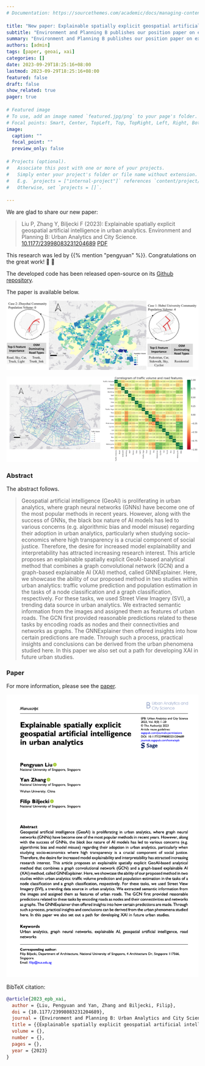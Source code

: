 ```yaml
---
# Documentation: https://sourcethemes.com/academic/docs/managing-content/

title: "New paper: Explainable spatially explicit geospatial artificial intelligence in urban analytics"
subtitle: "Environment and Planning B publishes our position paper on explainable spatially explicit GeoAI."
summary: "Environment and Planning B publishes our position paper on explainable spatially explicit GeoAI."
authors: [admin]
tags: [paper, geoai, xai]
categories: []
date: 2023-09-29T18:25:16+08:00
lastmod: 2023-09-29T18:25:16+08:00
featured: false
draft: false
show_related: true
pager: true

# Featured image
# To use, add an image named `featured.jpg/png` to your page's folder.
# Focal points: Smart, Center, TopLeft, Top, TopRight, Left, Right, BottomLeft, Bottom, BottomRight.
image:
  caption: ""
  focal_point: ""
  preview_only: false

# Projects (optional).
#   Associate this post with one or more of your projects.
#   Simply enter your project's folder or file name without extension.
#   E.g. `projects = ["internal-project"]` references `content/project/deep-learning/index.md`.
#   Otherwise, set `projects = []`.

---
```


We are glad to share our new paper:

> Liu P, Zhang Y, Biljecki F (2023): Explainable spatially explicit geospatial artificial intelligence in urban analytics. Environment and Planning B: Urban Analytics and City Science. [<i class="ai ai-doi-square ai"></i> 10.1177/23998083231204689](https://doi.org/10.1177/23998083231204689) [<i class="far fa-file-pdf"></i> PDF](/publication/2023-epb-xai/2023-epb-xai.pdf)</i>

This research was led by {{% mention "pengyuan" %}}.
Congratulations on the great work! :raised_hands: :clap:

The developed code has been released open-source on its [Github repository](https://github.com/PengyuanLiu1993/XAI-Urban-Analytics).

The paper is available below.

![](1.png)

![](2.png)

### Abstract

The abstract follows.

> Geospatial artificial intelligence (GeoAI) is proliferating in urban analytics, where graph neural networks (GNNs) have become one of the most popular methods in recent years. However, along with the success of GNNs, the black box nature of AI models has led to various concerns (e.g. algorithmic bias and model misuse) regarding their adoption in urban analytics, particularly when studying socio-economics where high transparency is a crucial component of social justice. Therefore, the desire for increased model explainability and interpretability has attracted increasing research interest. This article proposes an explainable spatially explicit GeoAI-based analytical method that combines a graph convolutional network (GCN) and a graph-based explainable AI (XAI) method, called GNNExplainer. Here, we showcase the ability of our proposed method in two studies within urban analytics: traffic volume prediction and population estimation in the tasks of a node classification and a graph classification, respectively. For these tasks, we used Street View Imagery (SVI), a trending data source in urban analytics. We extracted semantic information from the images and assigned them as features of urban roads. The GCN first provided reasonable predictions related to these tasks by encoding roads as nodes and their connectivities and networks as graphs. The GNNExplainer then offered insights into how certain predictions are made. Through such a process, practical insights and conclusions can be derived from the urban phenomena studied here. In this paper we also set out a path for developing XAI in future urban studies.

### Paper 

For more information, please see the [paper](/publication/2023-epb-xai/).

[![](page-one.png)](/publication/2023-epb-xai/)

BibTeX citation:
```bibtex
@article{2023_epb_xai,
  author = {Liu, Pengyuan and Yan, Zhang and Biljecki, Filip},
  doi = {10.1177/23998083231204689},
  journal = {Environment and Planning B: Urban Analytics and City Science},
  title = {{Explainable spatially explicit geospatial artificial intelligence in urban analytics}},
  volume = {},
  number = {},
  pages = {},
  year = {2023}
}
```
